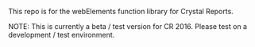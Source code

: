 This repo is for the webElements function library for Crystal Reports. 

NOTE: This is currently a beta / test version for CR 2016.  Please test on a development / test environment.
